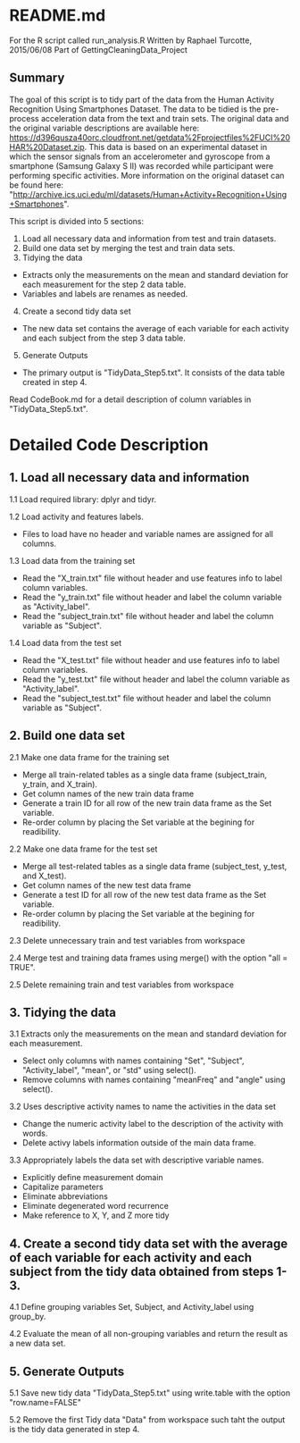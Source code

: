 # README.md
 
For the R script called run_analysis.R
Written by Raphael Turcotte, 2015/06/08
Part of GettingCleaningData_Project

## Summary

The goal of this script is to tidy part of the data from the Human Activity Recognition Using Smartphones Dataset. The data to be tidied is the pre-process acceleration data from the text and train sets. The original data and the original variable descriptions are available here: https://d396qusza40orc.cloudfront.net/getdata%2Fprojectfiles%2FUCI%20HAR%20Dataset.zip. This data is based on an experimental dataset in which the sensor signals from an accelerometer and gyroscope from a smartphone (Samsung Galaxy S II) was recorded while participant were performing specific activities. More information on the original dataset can be found here: "http://archive.ics.uci.edu/ml/datasets/Human+Activity+Recognition+Using+Smartphones". 

This script is divided into 5 sections:
 1. Load all necessary data and information from test and train datasets.
 2. Build one data set by merging the test and train data sets.
 3. Tidying the data
  - Extracts only the measurements on the mean and standard deviation for each measurement for the step 2 data table.
  - Variables and labels are renames as needed.
 4. Create a second tidy data set
  - The new data set contains the average of each variable for each activity and each subject from the step 3 data table.
 5. Generate Outputs
  - The primary output is "TidyData_Step5.txt". It consists of the data table created in step 4.

Read CodeBook.md for a detail description of column variables in "TidyData_Step5.txt".

# Detailed Code Description

## 1. Load all necessary data and information

1.1 Load required library: dplyr and tidyr.

1.2 Load activity and features labels.

  - Files to load have no header and variable names are assigned for all columns.
    
1.3 Load data from the training set

  - Read the "X_train.txt" file without header and use features info to label column variables.
  - Read the "y_train.txt" file without header and label the column variable as "Activity_label".
  - Read the "subject_train.txt" file without header and label the column variable as "Subject".

1.4 Load data from the test set

  - Read the "X_test.txt" file without header and use features info to label column variables.
  - Read the "y_test.txt" file without header and label the column variable as "Activity_label".
  - Read the "subject_test.txt" file without header and label the column variable as "Subject".

## 2. Build one data set

2.1 Make one data frame for the training set

  - Merge all train-related tables as a single data frame (subject_train, y_train, and X_train).
  - Get column names of the new train data frame
  - Generate a train ID for all row of the new train data frame as the Set variable.
  - Re-order column by placing the Set variable at the begining for readibility.

2.2 Make one data frame for the test set

  - Merge all test-related tables as a single data frame (subject_test, y_test, and X_test).
  - Get column names of the new test data frame
  - Generate a test ID for all row of the new test data frame as the Set variable.
  - Re-order column by placing the Set variable at the begining for readibility.

2.3 Delete unnecessary train and test variables from workspace

2.4 Merge test and training data frames using merge() with the option "all = TRUE".

2.5 Delete remaining train and test variables from workspace

## 3. Tidying the data

3.1 Extracts only the measurements on the mean and standard deviation for each measurement.

  - Select only columns with names containing "Set", "Subject", "Activity_label", "mean", or "std" using select().
  - Remove columns with names containing "meanFreq" and "angle" using select().

3.2 Uses descriptive activity names to name the activities in the data set

  - Change the numeric activity label to the description of the activity with words.
  - Delete activy labels information outside of the main data frame.

3.3 Appropriately labels the data set with descriptive variable names.

  - Explicitly define measurement domain
  - Capitalize parameters
  - Eliminate abbreviations
  - Eliminate degenerated word recurrence
  - Make reference to X, Y, and Z more tidy

## 4. Create a second tidy data set with the average of each variable for each activity and each subject from the tidy data obtained from steps 1-3.

4.1 Define grouping variables Set, Subject, and Activity_label using group_by.

4.2 Evaluate the mean of all non-grouping variables and return the result as a new data set.

## 5. Generate Outputs

5.1 Save new tidy data "TidyData_Step5.txt" using write.table with the option "row.name=FALSE"

5.2 Remove the first Tidy data "Data" from workspace such taht the output is the tidy data generated in step 4.

